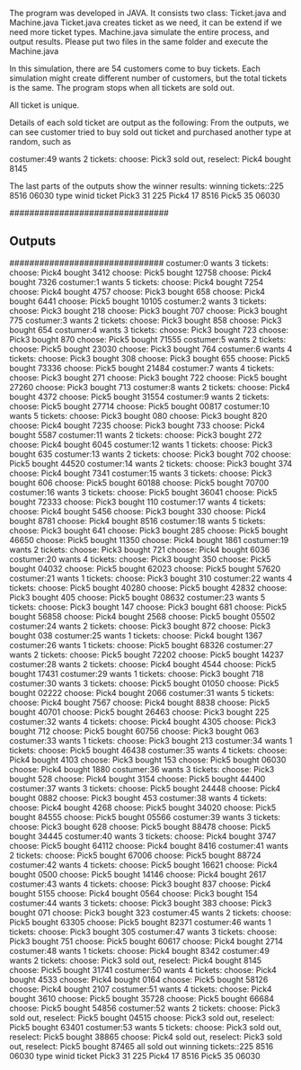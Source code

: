 The program was developed in JAVA.
It consists two class: Ticket.java and Machine.java
Ticket.java creates ticket as we need, it can be extend if we need more ticket types.
Machine.java simulate the entire process, and output results.
Please put two files in the same folder and execute the Machine.java

In this simulation, there are 54 customers come to buy tickets. Each simulation might
create different number of customers, but the total tickets is the same. 
The program stops when all tickets are sold out. 
 
All ticket is unique.

Details of each sold ticket are output as the following:
From the outputs, we can see customer tried to buy sold out ticket 
and purchased another type at random, such as

costumer:49 wants 2 tickets: 
 choose: Pick3  sold out, reselect: Pick4  bought 8145 

The last parts of the outputs show the winner results:
winning tickets::225 8516 06030
type	winid	ticket
Pick3	31	225
Pick4	17	8516
Pick5	35	06030

################################
## Outputs
###############################
costumer:0 wants 3 tickets: 
 choose: Pick4  bought 3412 
 choose: Pick5  bought 12758 
 choose: Pick4  bought 7326 
costumer:1 wants 5 tickets: 
 choose: Pick4  bought 7254 
 choose: Pick4  bought 4757 
 choose: Pick3  bought 658 
 choose: Pick4  bought 6441 
 choose: Pick5  bought 10105 
costumer:2 wants 3 tickets: 
 choose: Pick3  bought 218 
 choose: Pick3  bought 707 
 choose: Pick3  bought 775 
costumer:3 wants 2 tickets: 
 choose: Pick3  bought 858 
 choose: Pick3  bought 654 
costumer:4 wants 3 tickets: 
 choose: Pick3  bought 723 
 choose: Pick3  bought 870 
 choose: Pick5  bought 71555 
costumer:5 wants 2 tickets: 
 choose: Pick5  bought 23030 
 choose: Pick3  bought 764 
costumer:6 wants 4 tickets: 
 choose: Pick3  bought 308 
 choose: Pick3  bought 655 
 choose: Pick5  bought 73336 
 choose: Pick5  bought 21484 
costumer:7 wants 4 tickets: 
 choose: Pick3  bought 271 
 choose: Pick3  bought 722 
 choose: Pick5  bought 27260 
 choose: Pick3  bought 713 
costumer:8 wants 2 tickets: 
 choose: Pick4  bought 4372 
 choose: Pick5  bought 31554 
costumer:9 wants 2 tickets: 
 choose: Pick5  bought 27714 
 choose: Pick5  bought 00817 
costumer:10 wants 5 tickets: 
 choose: Pick3  bought 080 
 choose: Pick3  bought 820 
 choose: Pick4  bought 7235 
 choose: Pick3  bought 733 
 choose: Pick4  bought 5587 
costumer:11 wants 2 tickets: 
 choose: Pick3  bought 272 
 choose: Pick4  bought 6045 
costumer:12 wants 1 tickets: 
 choose: Pick3  bought 635 
costumer:13 wants 2 tickets: 
 choose: Pick3  bought 702 
 choose: Pick5  bought 44520 
costumer:14 wants 2 tickets: 
 choose: Pick3  bought 374 
 choose: Pick4  bought 7341 
costumer:15 wants 3 tickets: 
 choose: Pick3  bought 606 
 choose: Pick5  bought 60188 
 choose: Pick5  bought 70700 
costumer:16 wants 3 tickets: 
 choose: Pick5  bought 36041 
 choose: Pick5  bought 72333 
 choose: Pick3  bought 110 
costumer:17 wants 4 tickets: 
 choose: Pick4  bought 5456 
 choose: Pick3  bought 330 
 choose: Pick4  bought 8781 
 choose: Pick4  bought 8516 
costumer:18 wants 5 tickets: 
 choose: Pick3  bought 641 
 choose: Pick3  bought 285 
 choose: Pick5  bought 46650 
 choose: Pick5  bought 11350 
 choose: Pick4  bought 1861 
costumer:19 wants 2 tickets: 
 choose: Pick3  bought 721 
 choose: Pick4  bought 6036 
costumer:20 wants 4 tickets: 
 choose: Pick3  bought 350 
 choose: Pick5  bought 04032 
 choose: Pick5  bought 62023 
 choose: Pick5  bought 57620 
costumer:21 wants 1 tickets: 
 choose: Pick3  bought 310 
costumer:22 wants 4 tickets: 
 choose: Pick5  bought 40280 
 choose: Pick5  bought 42832 
 choose: Pick3  bought 405 
 choose: Pick5  bought 08632 
costumer:23 wants 5 tickets: 
 choose: Pick3  bought 147 
 choose: Pick3  bought 681 
 choose: Pick5  bought 56858 
 choose: Pick4  bought 2568 
 choose: Pick5  bought 05502 
costumer:24 wants 2 tickets: 
 choose: Pick3  bought 872 
 choose: Pick3  bought 038 
costumer:25 wants 1 tickets: 
 choose: Pick4  bought 1367 
costumer:26 wants 1 tickets: 
 choose: Pick5  bought 68326 
costumer:27 wants 2 tickets: 
 choose: Pick5  bought 72202 
 choose: Pick5  bought 14237 
costumer:28 wants 2 tickets: 
 choose: Pick4  bought 4544 
 choose: Pick5  bought 17431 
costumer:29 wants 1 tickets: 
 choose: Pick3  bought 718 
costumer:30 wants 3 tickets: 
 choose: Pick5  bought 01050 
 choose: Pick5  bought 02222 
 choose: Pick4  bought 2066 
costumer:31 wants 5 tickets: 
 choose: Pick4  bought 7567 
 choose: Pick4  bought 8838 
 choose: Pick5  bought 40701 
 choose: Pick5  bought 26463 
 choose: Pick3  bought 225 
costumer:32 wants 4 tickets: 
 choose: Pick4  bought 4305 
 choose: Pick3  bought 712 
 choose: Pick5  bought 60756 
 choose: Pick3  bought 063 
costumer:33 wants 1 tickets: 
 choose: Pick3  bought 213 
costumer:34 wants 1 tickets: 
 choose: Pick5  bought 46438 
costumer:35 wants 4 tickets: 
 choose: Pick4  bought 4103 
 choose: Pick3  bought 153 
 choose: Pick5  bought 06030 
 choose: Pick4  bought 1880 
costumer:36 wants 3 tickets: 
 choose: Pick3  bought 528 
 choose: Pick4  bought 3154 
 choose: Pick5  bought 44400 
costumer:37 wants 3 tickets: 
 choose: Pick5  bought 24448 
 choose: Pick4  bought 0882 
 choose: Pick3  bought 453 
costumer:38 wants 4 tickets: 
 choose: Pick4  bought 4268 
 choose: Pick5  bought 34020 
 choose: Pick5  bought 84555 
 choose: Pick5  bought 05566 
costumer:39 wants 3 tickets: 
 choose: Pick3  bought 628 
 choose: Pick5  bought 88478 
 choose: Pick5  bought 34445 
costumer:40 wants 3 tickets: 
 choose: Pick4  bought 3747 
 choose: Pick5  bought 64112 
 choose: Pick4  bought 8416 
costumer:41 wants 2 tickets: 
 choose: Pick5  bought 67006 
 choose: Pick5  bought 88724 
costumer:42 wants 4 tickets: 
 choose: Pick5  bought 16621 
 choose: Pick4  bought 0500 
 choose: Pick5  bought 14146 
 choose: Pick4  bought 2617 
costumer:43 wants 4 tickets: 
 choose: Pick3  bought 837 
 choose: Pick4  bought 5155 
 choose: Pick4  bought 0564 
 choose: Pick3  bought 154 
costumer:44 wants 3 tickets: 
 choose: Pick3  bought 383 
 choose: Pick3  bought 071 
 choose: Pick3  bought 323 
costumer:45 wants 2 tickets: 
 choose: Pick5  bought 63305 
 choose: Pick5  bought 82371 
costumer:46 wants 1 tickets: 
 choose: Pick3  bought 305 
costumer:47 wants 3 tickets: 
 choose: Pick3  bought 751 
 choose: Pick5  bought 60617 
 choose: Pick4  bought 2714 
costumer:48 wants 1 tickets: 
 choose: Pick4  bought 8342 
costumer:49 wants 2 tickets: 
 choose: Pick3  sold out, reselect: Pick4  bought 8145 
 choose: Pick5  bought 31741 
costumer:50 wants 4 tickets: 
 choose: Pick4  bought 4533 
 choose: Pick4  bought 0164 
 choose: Pick5  bought 58126 
 choose: Pick4  bought 2107 
costumer:51 wants 4 tickets: 
 choose: Pick4  bought 3610 
 choose: Pick5  bought 35728 
 choose: Pick5  bought 66684 
 choose: Pick5  bought 54856 
costumer:52 wants 2 tickets: 
 choose: Pick3  sold out, reselect: Pick5  bought 04515 
 choose: Pick3  sold out, reselect: Pick5  bought 63401 
costumer:53 wants 5 tickets: 
 choose: Pick3  sold out, reselect: Pick5  bought 38865 
 choose: Pick4  sold out, reselect: Pick3  sold out, reselect: Pick5  bought 87465 
all sold out
winning tickets::225 8516 06030
type	winid	ticket
Pick3	31	225
Pick4	17	8516
Pick5	35	06030